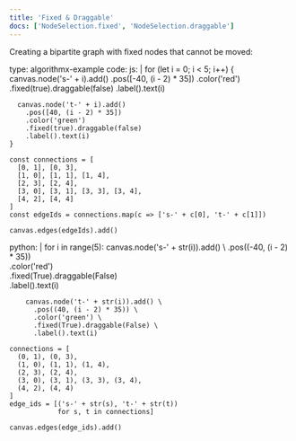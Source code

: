 ```yaml
---
title: 'Fixed & Draggable'
docs: ['NodeSelection.fixed', 'NodeSelection.draggable']
---
```


Creating a bipartite graph with fixed nodes that cannot be moved:

<data type='yaml'>
type: algorithmx-example
code:
  js: |
    for (let i = 0; i < 5; i++) {
      canvas.node('s-' + i).add()
        .pos([-40, (i - 2) * 35])
        .color('red')
        .fixed(true).draggable(false)
        .label().text(i)
      
      canvas.node('t-' + i).add()
        .pos([40, (i - 2) * 35])
        .color('green')
        .fixed(true).draggable(false)
        .label().text(i)
    }
    
    const connections = [
      [0, 1], [0, 3],
      [1, 0], [1, 1], [1, 4],
      [2, 3], [2, 4],
      [3, 0], [3, 1], [3, 3], [3, 4],
      [4, 2], [4, 4]
    ]
    const edgeIds = connections.map(c => ['s-' + c[0], 't-' + c[1]])
    
    canvas.edges(edgeIds).add()
  python: |
    for i in range(5):
        canvas.node('s-' + str(i)).add() \ 
          .pos((-40, (i - 2) * 35)) \
          .color('red') \
          .fixed(True).draggable(False) \
          .label().text(i)
        
        canvas.node('t-' + str(i)).add() \
          .pos((40, (i - 2) * 35)) \
          .color('green') \
          .fixed(True).draggable(False) \
          .label().text(i)
    
    connections = [
      (0, 1), (0, 3),
      (1, 0), (1, 1), (1, 4),
      (2, 3), (2, 4),
      (3, 0), (3, 1), (3, 3), (3, 4),
      (4, 2), (4, 4)
    ]
    edge_ids = [('s-' + str(s), 't-' + str(t))
                for s, t in connections]
    
    canvas.edges(edge_ids).add()
</data>
